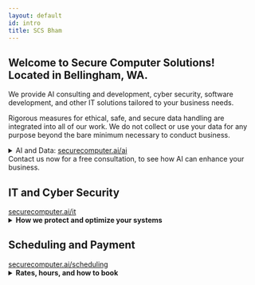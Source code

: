 ```yaml
---
layout: default
id: intro
title: SCS Bham
---
```

<div id="main-content" class="main-content-box"> <div class="main-content">
<h2> Welcome to Secure Computer Solutions!<br>Located in Bellingham, WA.</h2>
  <p>We provide AI consulting and development, cyber security, software development, and other IT solutions tailored to your business needs.</p>
  <p>Rigorous measures for ethical, safe, and secure data handling are integrated into all of our work. We do not collect or use your data for any purpose beyond the bare minimum necessary to conduct business.</p>
</div> </div>

<div class="main-content-box"> <div class="main-content">
  <details class="main-deets">
    <summary class="main-summary">
	AI and Data: <a href="ai.html">securecomputer.ai/ai</a><br>
	Contact us now for a free consultation, to see how AI can enhance your business.
    </summary>
    Examples of AI solutions we offer include:<br>
- Custom chatbot for your website.<br>
- Data-driven analysis for actionable insights to cut costs and improve sales.<br>
- Automation of repetitive tasks to free up your time and make work fun.<br>
- Forecasting and contrasting outcomes of various strategies, or making data-driven predictions in general.<br>
- Secure and encrypted data storage and transfer, in your hands.<br>
- Custom cloud solutions for complex and unique integrations.<br>
<br>
Whether you're optimizing workflow or building new tools, we help you leverage AI effectively, securely, and profitably.
  </details>
</div> </div>

<div class="main-content-box"> <div class="main-content">
	<div>
		<h2>IT and Cyber Security</h2>
		<a href="it.html">securecomputer.ai/it</a>
	</div>
  <details class="main-deets">
    <summary class="main-summary"><strong>How we protect and optimize your systems</strong></summary>
    <br>
    We provide expert IT services across all major platforms, including repair, security hardening, network setup, data recovery, and privacy consulting. Our approach emphasizes resilience, data safety, and operational uptime.
  </details>
</div></div>

<div class="main-content-box"> <div class="main-content">
	<h2>Scheduling and Payment</h2>
	<a href="scheduling.html">securecomputer.ai/scheduling</a>
	<details class="main-deets">
		<summary class="main-summary"><strong>Rates, hours, and how to book</strong></summary>
		<br>
		We are open 11am–5pm daily, by appointment only.
		<br><br>
		<strong>Rates:</strong>
		<ul>
			<li>$120/hr for IT and security services</li>
			<li>$160/hr for AI consulting and development</li>
		</ul>
		<br>
		Larger projects can be handled by milestone-based contracts.
		<br><br>
		Pay securely at:
		<br>
		<a href="https://www.paypal.com/ncp/payment/2945BQTEQSAHW" target="_blank" rel="noopener">
			https://www.paypal.com/ncp/payment/2945BQTEQSAHW
		</a>
		<br><br>
		We intentionally avoid embedded payment buttons for a more secure experience.
	</details>
</div></div>


